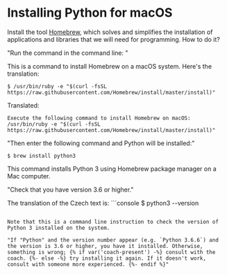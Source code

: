 # Installing Python for macOS

Install the tool [Homebrew](http://brew.sh), which solves and simplifies the installation of applications and libraries that we will need for programming. How to do it?

"Run the command in the command line: "

This is a command to install Homebrew on a macOS system. Here's the translation: 

```console
$ /usr/bin/ruby -e "$(curl -fsSL https://raw.githubusercontent.com/Homebrew/install/master/install)"
```

Translated: 

```console
Execute the following command to install Homebrew on macOS:
/usr/bin/ruby -e "$(curl -fsSL https://raw.githubusercontent.com/Homebrew/install/master/install)"
```

"Then enter the following command and Python will be installed:"

```console
$ brew install python3
``` 

This command installs Python 3 using Homebrew package manager on a Mac computer.

"Check that you have version 3.6 or higher."

The translation of the Czech text is: ```console
$ python3 --version
``` 

Note that this is a command line instruction to check the version of Python 3 installed on the system.

"If "Python" and the version number appear (e.g. `Python 3.6.6`) and the version is 3.6 or higher, you have it installed. Otherwise, something is wrong; {% if var('coach-present') -%} consult with the coach. {%- else -%} try installing it again. If it doesn't work, consult with someone more experienced. {%- endif %}"